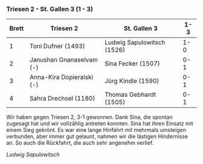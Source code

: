 ### Triesen 2 - St. Gallen 3 (1 - 3)

| Brett | Triesen 2                 | St. Gallen 3               | 1-3 |
|-------|---------------------------|----------------------------|-----|
| 1     | Toni Dufner (1493)        | Ludwig Sapulowitsch (1526) | 1-0 |
| 2     | Janushan Gnanaselvam (-)  | Sina Fecker (1507)         | 0-1 |
| 3     | Anna-Kira Dopieralski (-) | Jürg Kindle (1590)         | 0-1 |
| 4     | Sahra Drechsel (1180)     | Thomas Gebhardt (1505)     | 0-1 |

Wir haben gegen Triesen 2, 3-1 gewonnen. Dank Sina, die spontan zugesagt hat und wir vollzählig antreten konnten. Sina
hat ihren Einsatz mit einem Sieg gekrönt.
Es war eine lange Hinfahrt mit mehrmals umsteigen verbunden, aber immer gut gelaunt, nahmen wir die lästigen Hindernisse
an. So auch die Rückfahrt, die auch sehr angenehm verlief.

_Ludwig Sapulowitsch_
